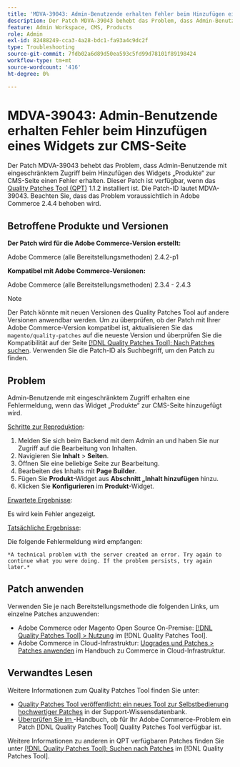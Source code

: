 ```yaml
---
title: 'MDVA-39043: Admin-Benutzende erhalten Fehler beim Hinzufügen eines Widgets zur CMS-Seite'
description: Der Patch MDVA-39043 behebt das Problem, dass Admin-Benutzende mit eingeschränktem Zugriff beim Hinzufügen des Widgets „Produkte“ zur CMS-Seite einen Fehler erhalten. Dieser Patch ist verfügbar, wenn das [Quality Patches Tool (QPT)](https://experienceleague.adobe.com/de/docs/commerce-operations/tools/quality-patches-tool/quality-patches-tool-to-self-serve-quality-patches) 1.1.2 installiert ist. Die Patch-ID lautet MDVA-39043. Beachten Sie, dass das Problem voraussichtlich in Adobe Commerce 2.4.4 behoben wird.
feature: Admin Workspace, CMS, Products
role: Admin
exl-id: 82488249-cca3-4a28-bdc1-fa93a4c9dc2f
type: Troubleshooting
source-git-commit: 7fdb02a6d89d50ea593c5fd99d78101f89198424
workflow-type: tm+mt
source-wordcount: '416'
ht-degree: 0%

---
```


# MDVA-39043: Admin-Benutzende erhalten Fehler beim Hinzufügen eines Widgets zur CMS-Seite

Der Patch MDVA-39043 behebt das Problem, dass Admin-Benutzende mit eingeschränktem Zugriff beim Hinzufügen des Widgets „Produkte“ zur CMS-Seite einen Fehler erhalten. Dieser Patch ist verfügbar, wenn das [Quality Patches Tool (QPT)](https://experienceleague.adobe.com/de/docs/commerce-operations/tools/quality-patches-tool/quality-patches-tool-to-self-serve-quality-patches) 1.1.2 installiert ist. Die Patch-ID lautet MDVA-39043. Beachten Sie, dass das Problem voraussichtlich in Adobe Commerce 2.4.4 behoben wird.

## Betroffene Produkte und Versionen

**Der Patch wird für die Adobe Commerce-Version erstellt:**

Adobe Commerce (alle Bereitstellungsmethoden) 2.4.2-p1

**Kompatibel mit Adobe Commerce-Versionen:**

Adobe Commerce (alle Bereitstellungsmethoden) 2.3.4 - 2.4.3

>[!NOTE]
>
>Der Patch könnte mit neuen Versionen des Quality Patches Tool auf andere Versionen anwendbar werden. Um zu überprüfen, ob der Patch mit Ihrer Adobe Commerce-Version kompatibel ist, aktualisieren Sie das `magento/quality-patches` auf die neueste Version und überprüfen Sie die Kompatibilität auf der Seite [[!DNL Quality Patches Tool]: Nach Patches suchen](https://experienceleague.adobe.com/de/docs/commerce-operations/tools/quality-patches-tool/quality-patches-tool-to-self-serve-quality-patches). Verwenden Sie die Patch-ID als Suchbegriff, um den Patch zu finden.

## Problem

Admin-Benutzende mit eingeschränktem Zugriff erhalten eine Fehlermeldung, wenn das Widget „Produkte“ zur CMS-Seite hinzugefügt wird.

<u>Schritte zur Reproduktion</u>:

1. Melden Sie sich beim Backend mit dem Admin an und haben Sie nur Zugriff auf die Bearbeitung von Inhalten.
1. Navigieren Sie **Inhalt** > **Seiten**.
1. Öffnen Sie eine beliebige Seite zur Bearbeitung.
1. Bearbeiten des Inhalts mit **Page Builder**.
1. Fügen Sie **Produkt**-Widget aus **Abschnitt „Inhalt hinzufügen** hinzu.
1. Klicken Sie **Konfigurieren** im **Produkt**-Widget.

<u>Erwartete Ergebnisse</u>:

Es wird kein Fehler angezeigt.

<u>Tatsächliche Ergebnisse</u>:

Die folgende Fehlermeldung wird empfangen:

`*A technical problem with the server created an error. Try again to continue what you were doing. If the problem persists, try again later.*`

## Patch anwenden

Verwenden Sie je nach Bereitstellungsmethode die folgenden Links, um einzelne Patches anzuwenden:

* Adobe Commerce oder Magento Open Source On-Premise: [[!DNL Quality Patches Tool] > Nutzung](/help/tools/quality-patches-tool/usage.md) im [!DNL Quality Patches Tool].
* Adobe Commerce in Cloud-Infrastruktur: [Upgrades und Patches > Patches anwenden](https://experienceleague.adobe.com/docs/commerce-cloud-service/user-guide/develop/upgrade/apply-patches.html?lang=de) im Handbuch zu Commerce in Cloud-Infrastruktur.

## Verwandtes Lesen

Weitere Informationen zum Quality Patches Tool finden Sie unter:

* [Quality Patches Tool veröffentlicht: ein neues Tool zur Selbstbedienung hochwertiger Patches](https://experienceleague.adobe.com/de/docs/commerce-operations/tools/quality-patches-tool/quality-patches-tool-to-self-serve-quality-patches) in der Support-Wissensdatenbank.
* [Überprüfen Sie im &#x200B;](/help/tools/quality-patches-tool/patches-available-in-qpt/check-patch-for-magento-issue-with-magento-quality-patches.md)-Handbuch, ob für Ihr Adobe Commerce-Problem ein Patch [!DNL Quality Patches Tool] Quality Patches Tool verfügbar ist.

Weitere Informationen zu anderen in QPT verfügbaren Patches finden Sie unter [[!DNL Quality Patches Tool]: Suchen nach Patches](https://experienceleague.adobe.com/tools/commerce-quality-patches/index.html?lang=de) im [!DNL Quality Patches Tool].
